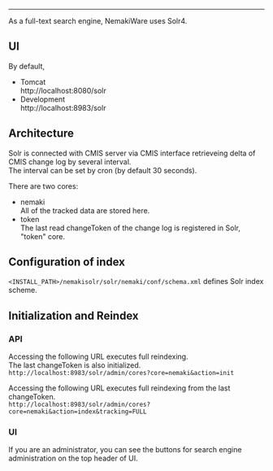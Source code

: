 ---
As a full-text search engine, NemakiWare uses Solr4.  

## UI

By default,  
- Tomcat<br>
http://localhost:8080/solr
- Development<br>
http://localhost:8983/solr

## Architecture

Solr is connected with CMIS server via CMIS interface retrieveing delta of CMIS change log by several interval.  
The interval can be set by cron (by default 30 seconds).
  
There are two cores:  
* nemaki  
All of the tracked data are stored here.
* token  
The last read changeToken of the change log is registered in Solr, "token" core.

## Configuration of index

`<INSTALL_PATH>/nemakisolr/solr/nemaki/conf/schema.xml` defines Solr index scheme.

## Initialization and Reindex
### API  
Accessing the following URL executes full reindexing.  
The last changeToken is also initialized.  
`http://localhost:8983/solr/admin/cores?core=nemaki&action=init`

Accessing the following URL executes full reindexing from the last changeToken.  
`http://localhost:8983/solr/admin/cores?core=nemaki&action=index&tracking=FULL`

### UI  
If you are an administrator, you can see the buttons for search engine administration on the top header of UI.
